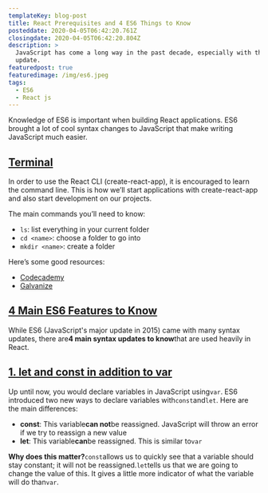```yaml
---
templateKey: blog-post
title: React Prerequisites and 4 ES6 Things to Know
posteddate: 2020-04-05T06:42:20.761Z
closingdate: 2020-04-05T06:42:20.804Z
description: >
  JavaScript has come a long way in the past decade, especially with the ES6
  update.
featuredpost: true
featuredimage: /img/es6.jpeg
tags:
  - ES6
  - React js
---
```

<!--StartFragment-->

Knowledge of ES6 is important when building React applications. ES6 brought a lot of cool syntax changes to JavaScript that make writing JavaScript much easier.

## [Terminal](https://scotch.io/starters/react/react-prerequisites-and-4-es6-things-to-know#toc-terminal)

In order to use the React CLI (create-react-app), it is encouraged to learn the command line. This is how we’ll start applications with create-react-app and also start development on our projects.

The main commands you’ll need to know:

* `ls`: list everything in your current folder
* `cd <name>`: choose a folder to go into
* `mkdir <name>`: create a folder

Here’s some good resources:

* [Codecademy](https://www.codecademy.com/courses/learn-the-command-line/lessons/navigation/exercises/your-first-command)
* [Galvanize](https://blog.galvanize.com/how-to-use-the-terminal-command-line/)

## [4 Main ES6 Features to Know](https://scotch.io/starters/react/react-prerequisites-and-4-es6-things-to-know#toc-4-main-es6-features-to-know)

While ES6 (JavaScript's major update in 2015) came with many syntax updates, there are**4 main syntax updates to know**that are used heavily in React.

## [1. let and const in addition to var](https://scotch.io/starters/react/react-prerequisites-and-4-es6-things-to-know#toc-1-let-and-const-in-addition-to-var)

Up until now, you would declare variables in JavaScript using`var`. ES6 introduced two new ways to declare variables with`const`and`let`. Here are the main differences:

* **const**: This variable**can not**be reassigned. JavaScript will throw an error if we try to reassign a new value
* **let**: This variable**can**be reassigned. This is similar to`var`

**Why does this matter?**`const`allows us to quickly see that a variable should stay constant; it will not be reassigned.`let`tells us that we are going to change the value of this. It gives a little more indicator of what the variable will do than`var`.

<!--EndFragment-->